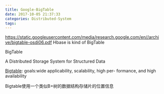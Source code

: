 ```yaml
---
title: Google-BigTable
date: 2017-10-05 21:37:33
categories: Distributed-System
tags:
---
```

https://static.googleusercontent.com/media/research.google.com/en//archive/bigtable-osdi06.pdf
Hbase is kind of BigTable

BigTable

A Distributed Storage System for Structured Data

[Bigtable](http://blog.csdn.net/opennaive/article/details/7532589):
goals:wide applicability, scalability, high per- formance, and high availability

Bigtable使用一个类似B+树的数据结构存储片的位置信息
